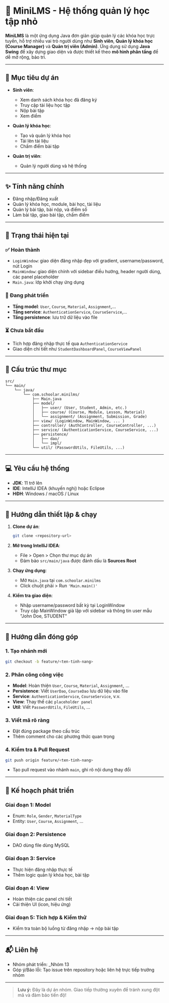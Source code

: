 
# 📘 MiniLMS - Hệ thống quản lý học tập nhỏ

**MiniLMS** là một ứng dụng Java đơn giản giúp quản lý các khóa học trực tuyến, hỗ trợ nhiều vai trò người dùng như **Sinh viên**, **Quản lý khóa học (Course Manager)** và **Quản trị viên (Admin)**. Ứng dụng sử dụng **Java Swing** để xây dựng giao diện và được thiết kế theo **mô hình phân tầng** để dễ mở rộng, bảo trì.

---

## 🎯 Mục tiêu dự án

- **Sinh viên**:
  - Xem danh sách khóa học đã đăng ký
  - Truy cập tài liệu học tập
  - Nộp bài tập
  - Xem điểm

- **Quản lý khóa học**:
  - Tạo và quản lý khóa học
  - Tải lên tài liệu
  - Chấm điểm bài tập

- **Quản trị viên**:
  - Quản lý người dùng và hệ thống

---

## ✨ Tính năng chính

- Đăng nhập/Đăng xuất
- Quản lý khóa học, module, bài học, tài liệu
- Quản lý bài tập, bài nộp, và điểm số
- Làm bài tập, giao bài tập, chấm điểm

---

## 🚧 Trạng thái hiện tại

### ✅ Hoàn thành
- `LoginWindow`: giao diện đăng nhập đẹp với gradient, username/password, nút Login
- `MainWindow`: giao diện chính với sidebar điều hướng, header người dùng, các panel placeholder
- `Main.java`: lớp khởi chạy ứng dụng

### 🚧 Đang phát triển
- **Tầng model**: `User`, `Course`, `Material`, `Assignment`,...
- **Tầng service**: `AuthenticationService`, `CourseService`,...
- **Tầng persistence**: lưu trữ dữ liệu vào file

### ⏳ Chưa bắt đầu
- Tích hợp đăng nhập thực tế qua `AuthenticationService`
- Giao diện chi tiết như `StudentDashboardPanel`, `CourseViewPanel`

---

## 📁 Cấu trúc thư mục

```
src/
└── main/
    └── java/
        └── com.schoolar.minilms/
            ├── Main.java
            ├── model/
            │   ├── user/ (User, Student, Admin, etc.)
            │   ├── course/ (Course, Module, Lesson, Material)
            │   └── assignment/ (Assignment, Submission, Grade)
            ├── view/ (LoginWindow, MainWindow, ... )
            ├── controller/ (AuthController, CourseController, ...)
            ├── service/ (AuthenticationService, CourseService, ...)
            ├── persistence/
            │   ├── dao/
            │   └── impl/
            └── util/ (PasswordUtils, FileUtils, ...)
```

---

## 💻 Yêu cầu hệ thống

- **JDK**: 11 trở lên
- **IDE**: IntelliJ IDEA (khuyến nghị) hoặc Eclipse
- **HĐH**: Windows / macOS / Linux

---

## 🚀 Hướng dẫn thiết lập & chạy

1. **Clone dự án**:
   ```bash
   git clone <repository-url>
   ```

2. **Mở trong IntelliJ IDEA**:
   - File > Open > Chọn thư mục dự án
   - Đảm bảo `src/main/java` được đánh dấu là **Sources Root**

3. **Chạy ứng dụng**:
   - Mở `Main.java` tại `com.schoolar.minilms`
   - Click chuột phải > Run `'Main.main()'`

4. **Kiểm tra giao diện**:
   - Nhập username/password bất kỳ tại LoginWindow
   - Truy cập MainWindow giả lập với sidebar và thông tin user mẫu "John Doe, STUDENT"

---

## 🤝 Hướng dẫn đóng góp

### 1. Tạo nhánh mới
```bash
git checkout -b feature/<ten-tinh-nang>
```

### 2. Phân công công việc
- **Model**: Hoàn thiện `User`, `Course`, `Material`, `Assignment`, ...
- **Persistence**: Viết `UserDao`, `CourseDao` lưu dữ liệu vào file
- **Service**: `AuthenticationService`, `CourseService`, v.v.
- **View**: Thay thế các `placeholder panel`
- **Util**: Viết `PasswordUtils`, `FileUtils`, ...

### 3. Viết mã rõ ràng
- Đặt đúng package theo cấu trúc
- Thêm comment cho các phương thức quan trọng

### 4. Kiểm tra & Pull Request
```bash
git push origin feature/<ten-tinh-nang>
```
- Tạo pull request vào nhánh `main`, ghi rõ nội dung thay đổi

---

## 📅 Kế hoạch phát triển

### Giai đoạn 1: Model
- Enum: `Role`, `Gender`, `MaterialType`
- Entity: `User`, `Course`, `Assignment`, ...

### Giai đoạn 2: Persistence
- DAO dùng file dùng MySQL

### Giai đoạn 3: Service
- Thực hiện đăng nhập thực tế
- Thêm logic quản lý khóa học, bài tập

### Giai đoạn 4: View
- Hoàn thiện các panel chi tiết
- Cải thiện UI (icon, hiệu ứng)

### Giai đoạn 5: Tích hợp & Kiểm thử
- Kiểm tra toàn bộ luồng từ đăng nhập → nộp bài tập

---

## 📬 Liên hệ

- Nhóm phát triển: _Nhóm 13
- Góp ý/Báo lỗi: Tạo issue trên repository hoặc liên hệ trực tiếp trưởng nhóm

---

> **Lưu ý:** Đây là dự án nhóm. Giao tiếp thường xuyên để tránh xung đột mã và đảm bảo tiến độ!
